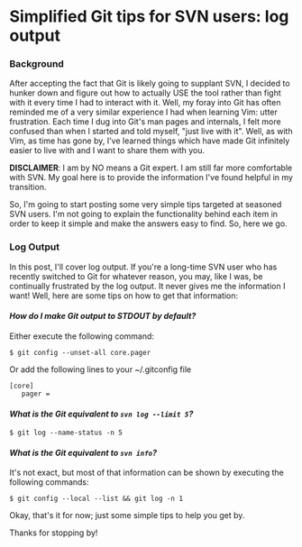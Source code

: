 # Simplified Git tips for SVN users: log output
### Background

After accepting the fact that Git is likely going to supplant SVN, I decided
to hunker down and figure out how to actually USE the tool rather than fight
with it every time I had to interact with it. Well, my foray into Git has
often reminded me of a very similar experience I had when learning Vim: utter
frustration. Each time I dug into Git's man pages and internals, I felt more
confused than when I started and told myself, "just live with it". Well, as
with Vim, as time has gone by, I've learned things which have made Git
infinitely easier to live with and I want to share them with you.

**DISCLAIMER**: I am by NO means a Git expert. I am still far more comfortable with SVN. My goal here is to provide the information I've found helpful in my transition.

So, I'm going to start posting some very simple tips targeted at seasoned SVN
users. I'm not going to explain the functionality behind each item in order to
keep it simple and make the answers easy to find. So, here we go.

### Log Output

In this post, I'll cover log output. If you're a long-time SVN user who has
recently switched to Git for whatever reason, you may, like I was, be
continually frustrated by the log output. It never gives me the information I
want! Well, here are some tips on how to get that information:

#### _How do I make Git output to STDOUT by default?_

Either execute the following command:
    
    $ git config --unset-all core.pager

Or add the following lines to your ~/.gitconfig file
    
    [core]
       pager =

#### _What is the Git equivalent to `svn log --limit 5`?_
    
    $ git log --name-status -n 5

#### _What is the Git equivalent to `svn info`?_

It's not exact, but most of that information can be shown by executing the
following commands:
    
    $ git config --local --list && git log -n 1

Okay, that's it for now; just some simple tips to help you get by.

Thanks for stopping by!
